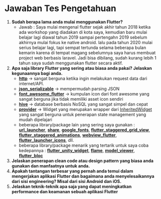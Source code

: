 # Jawaban Tes Pengetahuan

1. **Sudah berapa lama anda mulai menggunakan Flutter?**
   - Jawab : Saya mulai mengenal flutter sejak akhir tahun 2018 ketika ada workshop yang diadakan di kota saya, kemudian baru mulai belajar lagi diawal tahun 2019 sampai pertengahn 2019 sebelum akhirnya mulai fokus ke native android. lalu pada tahun 2020 mulai serius belajar lagi, tapi sempat tertunda selama beberapa bulan kemarin karena di tempat magang sebelumnya saya harus membuat project web berbasis laravel. Jadi bisa dibilang, sudah kurang lebih 1 tahun saya sudah menggunakan flutter secara aktif.
2. **Apa saja library Flutter yang sering atau biasa anda pakai? Jelaskan kegunaannya bagi anda.**
   - [**http**](https://pub.dev/packages/http) -> sangat berguna ketika ingin melakukan request data dari internet/API.
   - [**json_serializable**](https://pub.dev/packages/json_serializable) -> mempermudah parsing JSON
   - [**font_awesome_flutter**](https://pub.dev/packages/font_awesome_flutter) -> kumpulan icon dari font awesome yang sangat berguna jika tidak memiliki asset icon sendiri
   - [**hive**](https://pub.dev/packages/hive) -> database berbasis NoSQL yang sangat simpel dan cepat 
   - [**provider**](https://pub.dev/packages/provider) -> Widget yang merupakan wrapper dari [InheritedWidget](https://api.flutter.dev/flutter/widgets/InheritedWidget-class.html) yang sangat berguna untuk penerapan state management yang mudah dipelajari
   - beberapa library/package lain yang sering saya gunakan : [**url_launcher**](https://pub.dev/packages/url_launcher), [**share**](https://pub.dev/packages/share), [**google_fonts**](https://pub.dev/packages/google_fonts), [**flutter_staggered_grid_view**](https://pub.dev/packages/flutter_staggered_grid_view), [**flutter_staggered_animations**](https://pub.dev/packages/flutter_staggered_animations), [**webview_flutter**](https://pub.dev/packages/webview_flutter), [**flutter_launcher_icons**](https://pub.dev/packages/flutter_launcher_icons), dll.
   - beberapa library/package menarik yang tertarik untuk saya coba kedepannya : [**flutter_unity_widget**](https://pub.dev/packages/flutter_unity_widget), [**flame**](https://pub.dev/packages/flame), [**model_viewer**](https://pub.dev/packages/model_viewer), [**flutter_bloc**](https://pub.dev/packages/flutter_bloc)
3. **Jelaskan penerapan clean code atau design pattern yang biasa anda gunakan dan manfaatnya untuk anda.**
4. **Apakah tantangan terbesar yang pernah anda temui dalam mengerjakan aplikasi Flutter dan bagaimana anda menyelesaikannya dari sisi engineering? Misal dari sisi Android dan iOS.**
5. **Jelaskan teknik-teknik apa saja yang dapat meningkatkan performance dan keamanan sebuah aplikasi Flutter**

